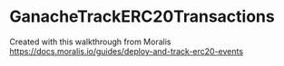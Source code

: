 # GanacheTrackERC20Transactions

Created with this walkthrough from Moralis https://docs.moralis.io/guides/deploy-and-track-erc20-events

